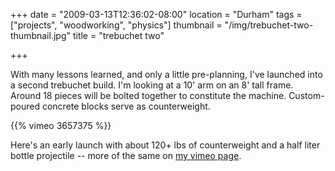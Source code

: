 +++
date = "2009-03-13T12:36:02-08:00"
location = "Durham"
tags = ["projects", "woodworking", "physics"]
thumbnail = "/img/trebuchet-two-thumbnail.jpg"
title = "trebuchet two"

+++

With many lessons learned, and only a little pre-planning,
I've launched into a second trebuchet build.
I'm looking at a 10' arm on an 8' tall frame.
Around 18 pieces will be bolted together to constitute the machine.
Custom-poured concrete blocks serve as counterweight.

<!--more-->

{{% vimeo 3657375 %}}

Here's an early launch with about 120+ lbs of counterweight
and a half liter bottle projectile --
more of the same on [my vimeo page](http://vimeo.com/user1044247).

